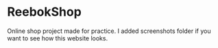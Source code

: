 # ReebokShop
Online shop project made for practice. I added screenshots folder if you want to see how this website looks.

